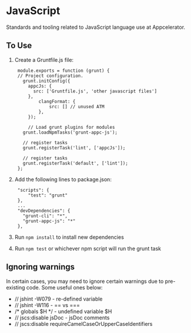 # JavaScript

Standards and tooling related to JavaScript language use at Appcelerator.

## To Use

1. Create a Gruntfile.js file:
  
        module.exports = function (grunt) {
        // Project configuration.
          grunt.initConfig({
            appcJs: {
              src: ['Gruntfile.js', 'other javascript files']
            },
                clangFormat: {
                    src: [] // unused ATM
                },
        	});
        
        	// Load grunt plugins for modules
          grunt.loadNpmTasks('grunt-appc-js');
    
          // register tasks
          grunt.registerTask('lint', ['appcJs']);
        
          // register tasks
          grunt.registerTask('default', ['lint']);
        };

2. Add the following lines to package.json:

      	"scripts": {
      		"test": "grunt"
      	},
      	...
        "devDependencies": {
          "grunt-cli": "*",
          "grunt-appc-js": "*"
        },

3. Run `npm install` to install new dependencies
4. Run `npm test` or whichever npm script will run the grunt task

## Ignoring warnings

In certain cases, you may need to ignore certain warnings due to pre-existing code. Some useful ones below:

* // jshint -W079 - re-defined variable
* // jshint -W116 - == vs ===
* /* globals $H */ - undefined variable $H
* // jscs:disable jsDoc - jsDoc comments
* // jscs:disable requireCamelCaseOrUpperCaseIdentifiers
